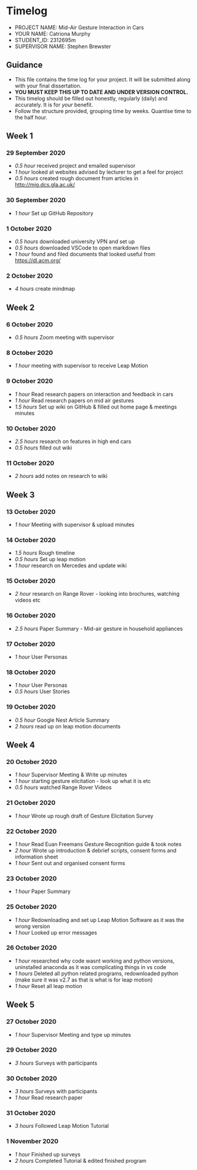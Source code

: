 # Timelog

* PROJECT NAME: Mid-Air Gesture Interaction in Cars
* YOUR NAME: Catriona Murphy
* STUDENT_ID: 2312695m
* SUPERVISOR NAME: Stephen Brewster

## Guidance

* This file contains the time log for your project. It will be submitted along with your final dissertation.
* **YOU MUST KEEP THIS UP TO DATE AND UNDER VERSION CONTROL.**
* This timelog should be filled out honestly, regularly (daily) and accurately. It is for *your* benefit.
* Follow the structure provided, grouping time by weeks.  Quantise time to the half hour.


## Week 1

### 29 September 2020
* *0.5 hour* received project and emailed supervisor
* *1 hour* looked at websites advised by lecturer to get a feel for project
* *0.5 hours* created rough document from articles in http://mig.dcs.gla.ac.uk/

### 30 September 2020
* *1 hour* Set up GitHub Repository

### 1 October 2020
* *0.5 hours* downloaded university VPN and set up
* *0.5 hours* downloaded VSCode to open markdown files
* *1 hour* found and filed documents that looked useful from https://dl.acm.org/

### 2 October 2020
* *4 hours* create mindmap

## Week 2

### 6 October 2020
* *0.5 hours* Zoom meeting with supervisor

### 8 October 2020
* *1 hour* meeting with supervisor to receive Leap Motion

### 9 October 2020
* *1 hour* Read research papers on interaction and feedback in cars
* *1 hour* Read research papers on mid air gestures
* *1.5 hours* Set up wiki on GitHub & filled out home page & meetings minutes

### 10 October 2020
* *2.5 hours* research on features in high end cars
* *0.5 hours* filled out wiki

### 11 October 2020
* *2 hours* add notes on research to wiki

## Week 3

### 13 October 2020
* *1 hour* Meeting with supervisor & upload minutes

### 14 October 2020
* *1.5 hours* Rough timeline
* *0.5 hours* Set up leap motion
* *1 hour* research on Mercedes and update wiki

### 15 October 2020
* *2 hour* research on Range Rover - looking into brochures, watching videos etc

### 16 October 2020
* *2.5 hours* Paper Summary - Mid-air gesture in household appliances

### 17 October 2020
* *1 hour* User Personas

### 18 October 2020
* *1 hour* User Personas
* *0.5 hours* User Stories

### 19 October 2020
* *0.5 hour* Google Nest Article Summary
* *2 hours* read up on leap motion documents

## Week 4

### 20 October 2020
* *1 hour* Supervisor Meeting & Write up minutes
* *1 hour* starting gesture elicitation - look up what it is etc 
* *0.5 hours* watched Range Rover Videos

### 21 October 2020
* *1 hour* Wrote up rough draft of Gesture Elicitation Survey

### 22 October 2020
* *1 hour* Read Euan Freemans Gesture Recognition guide & took notes
* *2 hour* Wrote up introduction & debrief scripts, consent forms and information sheet
* *1 hour* Sent out and organised consent forms

### 23 October 2020
* *1 hour* Paper Summary

### 25 October 2020
* *1 hour* Redownloading and set up Leap Motion Software as it was the wrong version
* *1 hour* Looked up error messages

### 26 October 2020
* *1 hour* researched why code wasnt working and python versions, uninstalled anaconda as it was complicating things in vs code
* *1 hours* Deleted all python related programs, redownloaded python (make sure it was v2.7 as that is what is for leap motion)
* *1 hour* Reset all leap motion

## Week 5

### 27 October 2020
* *1 hour* Supervisor Meeting and type up minutes

### 29 October 2020
* *3 hours* Surveys with participants

### 30 October 2020
* *3 hours* Surveys with participants
* *1 hour* Read research paper

### 31 October 2020
* *3 hours* Followed Leap Motion Tutorial

### 1 November 2020
* *1 hour* Finished up surveys
* *2 hours* Completed Tutorial & edited finished program
